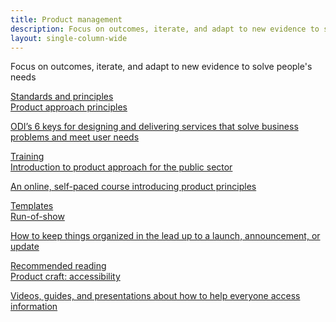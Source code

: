 ```yaml
---
title: Product management
description: Focus on outcomes, iterate, and adapt to new evidence to solve people's needs
layout: single-column-wide
---
```

<div class="cagov-hero-body-content">
<p>Focus on outcomes, iterate, and adapt to new evidence to solve people's needs</p>
<div class="content-grid-wrapper">
    <a class="tile-link" href="/product-management/product-approach-principles/">
    <div class="content-tile">
    <div class="content-tile-header header-star"><span class="title-card-header-label">Standards and principles</span></div>
    <div class="content-tile-title">Product approach principles</div>
    <p>ODI’s 6 keys for designing and delivering services that solve business problems and meet user needs
    </p>
    </div></a>
    <a class="tile-link" href="/product-management/introduction-product-approach-public-sector/">
    <div class="content-tile">
    <div class="content-tile-header header-ribbon"><span class="title-card-header-label">Training</span></div>
    <div class="content-tile-title">Introduction to product approach for the public sector</div>
    <p>An online, self-paced course introducing product principles
    </p>
    </div></a>
    <a class="tile-link" href="/product-management/run-of-show/">
    <div class="content-tile">
    <div class="content-tile-header header-templates"><span class="title-card-header-label">Templates</span></div>
    <div class="content-tile-title">Run-of-show</div>
    <p>How to keep things organized in the lead up to a launch, announcement, or update
    </p>
    </div></a>
    <a class="tile-link" href="/product-management/product-craft-accessibility/">
    <div class="content-tile">
    <div class="content-tile-header header-bookmark"><span class="title-card-header-label">Recommended reading</span></div>
    <div class="content-tile-title">Product craft: accessibility</div>
    <p>Videos, guides, and presentations about how to help everyone access information
    </p>
    </div></a>
</div>
</div>